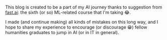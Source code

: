 This blog is created to be a part of my AI journey thanks to suggestion from [fast.ai](https://www.fast.ai): the sixth (or so) ML-related course that I'm taking 😂.

I made (and continue making) all kinds of mistakes on this long way, and I hope to share my experience to encourage (or discourage 😁) fellow humanities graduates to jump in AI (or in IT in general).
